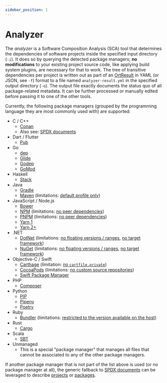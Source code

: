 ```yaml
---
sidebar_position: 1
---
```


# Analyzer

The *analyzer* is a Software Composition Analysis (SCA) tool that determines the dependencies of software projects
inside the specified input directory (`-i`). It does so by querying the detected package managers; **no modifications**
to your existing project source code, like applying build system plugins, are necessary for that to work. The tree of
transitive dependencies per project is written out as part of an
[OrtResult](https://github.com/oss-review-toolkit/ort/blob/main/model/src/main/kotlin/OrtResult.kt) in YAML (or
JSON, see `-f`) format to a file named `analyzer-result.yml` in the specified output directory (`-o`). The output file
exactly documents the status quo of all package-related metadata. It can be further processed or manually edited before
passing it to one of the other tools.

Currently, the following package managers (grouped by the programming language they are most commonly used with) are
supported:

* C / C++
    * [Conan](https://conan.io/)
    * Also see: [SPDX documents](#analyzer-for-spdx-documents)
* Dart / Flutter
    * [Pub](https://pub.dev/)
* Go
    * [dep](https://golang.github.io/dep/)
    * [Glide](https://github.com/Masterminds/glide)
    * [Godep](https://github.com/tools/godep)
    * [GoMod](https://github.com/golang/go/wiki/Modules)
* Haskell
    * [Stack](https://haskellstack.org/)
* Java
    * [Gradle](https://gradle.org/)
    * [Maven](https://maven.apache.org/) (limitations:
      [default profile only](https://github.com/oss-review-toolkit/ort/issues/1774))
* JavaScript / Node.js
    * [Bower](https://bower.io/)
    * [NPM](https://www.npmjs.com/) (limitations:
      [no peer dependencies](https://github.com/oss-review-toolkit/ort/issues/95))
    * [PNPM](https://pnpm.io/) (limitations:
      [no peer dependencies](https://github.com/oss-review-toolkit/ort/issues/95))
    * [Yarn 1](https://classic.yarnpkg.com/)
    * [Yarn 2+](https://v2.yarnpkg.com/)
* .NET
    * [DotNet](https://docs.microsoft.com/en-us/dotnet/core/tools/) (limitations:
      [no floating versions / ranges](https://github.com/oss-review-toolkit/ort/pull/1303#issue-253860146),
      [no target framework](https://github.com/oss-review-toolkit/ort/issues/4083))
    * [NuGet](https://www.nuget.org/) (limitations:
      [no floating versions / ranges](https://github.com/oss-review-toolkit/ort/pull/1303#issue-253860146),
      [no target framework](https://github.com/oss-review-toolkit/ort/issues/4083))
* Objective-C / Swift
    * [Carthage](https://github.com/Carthage/Carthage) (limitation:
      [no `cartfile.private`](https://github.com/oss-review-toolkit/ort/issues/3774))
    * [CocoaPods](https://github.com/CocoaPods/CocoaPods) (limitations:
      [no custom source repositories](https://github.com/oss-review-toolkit/ort/issues/4188))
    * [Swift Package Manager](https://www.swift.org/package-manager)
* PHP
    * [Composer](https://getcomposer.org/)
* Python
    * [PIP](https://pip.pypa.io/)
    * [Pipenv](https://pipenv.pypa.io/en/latest/)
    * [Poetry](https://python-poetry.org/)
* Ruby
    * [Bundler](https://bundler.io/) (limitations:
      [restricted to the version available on the host](https://github.com/oss-review-toolkit/ort/issues/1308))
* Rust
    * [Cargo](https://doc.rust-lang.org/cargo/)
* Scala
    * [SBT](https://www.scala-sbt.org/)
* Unmanaged
    * This is a special "package manager" that manages all files that cannot be associated to any of the other package
      managers.

<a name="analyzer-for-spdx-documents"></a>

If another package manager that is not part of the list above is used (or no package manager at all), the generic
fallback to [SPDX documents](https://spdx.dev/specifications/) can be leveraged to describe
[projects](./plugins/package-managers/spdx/src/funTest/assets/projects/synthetic/inline-packages/project-xyz.spdx.yml)
or [packages](./plugins/package-managers/spdx/src/funTest/assets/projects/synthetic/libs/curl/package.spdx.yml).

